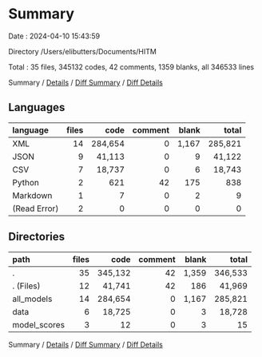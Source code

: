 # Summary

Date : 2024-04-10 15:43:59

Directory /Users/elibutters/Documents/HITM

Total : 35 files,  345132 codes, 42 comments, 1359 blanks, all 346533 lines

Summary / [Details](details.md) / [Diff Summary](diff.md) / [Diff Details](diff-details.md)

## Languages
| language | files | code | comment | blank | total |
| :--- | ---: | ---: | ---: | ---: | ---: |
| XML | 14 | 284,654 | 0 | 1,167 | 285,821 |
| JSON | 9 | 41,113 | 0 | 9 | 41,122 |
| CSV | 7 | 18,737 | 0 | 6 | 18,743 |
| Python | 2 | 621 | 42 | 175 | 838 |
| Markdown | 1 | 7 | 0 | 2 | 9 |
| (Read Error) | 2 | 0 | 0 | 0 | 0 |

## Directories
| path | files | code | comment | blank | total |
| :--- | ---: | ---: | ---: | ---: | ---: |
| . | 35 | 345,132 | 42 | 1,359 | 346,533 |
| . (Files) | 12 | 41,741 | 42 | 186 | 41,969 |
| all_models | 14 | 284,654 | 0 | 1,167 | 285,821 |
| data | 6 | 18,725 | 0 | 3 | 18,728 |
| model_scores | 3 | 12 | 0 | 3 | 15 |

Summary / [Details](details.md) / [Diff Summary](diff.md) / [Diff Details](diff-details.md)